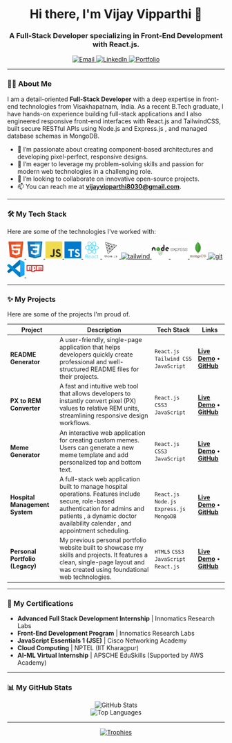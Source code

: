 <h1 align="center">Hi there, I'm Vijay Vipparthi 👋</h1>
<h3 align="center">A Full-Stack Developer specializing in Front-End Development with React.js.</h3>

<p align="center">
  <a href="(mailto:vijayvipparthi8030@gmail.com)" target="_blank">
    <img src="https://img.shields.io/badge/Gmail-D14836?style=for-the-badge&logo=gmail&logoColor=white" alt="Email">
  </a>
  <a href="https://www.linkedin.com/in/vijay-vipparthi-dev/" target="_blank">
    <img src="https://img.shields.io/badge/LinkedIn-0077B5?style=for-the-badge&logo=linkedin&logoColor=white" alt="LinkedIn">
  </a>
  <a href="https://portfolio-taupe-six-66.vercel.app/" target="_blank">
    <img src="https://img.shields.io/badge/Portfolio-255E63?style=for-the-badge&logo=react&logoColor=white" alt="Portfolio">
  </a>
</p>

---

### 👨‍💻 About Me

I am a detail-oriented **Full-Stack Developer** with a deep expertise in front-end technologies from Visakhapatnam, India. As a recent B.Tech graduate, I have hands-on experience building full-stack applications and I also engineered responsive front-end interfaces with React.js and TailwindCSS, built secure RESTful APIs using Node.js and Express.js , and managed database schemas in MongoDB.

- 🔭 I’m passionate about creating component-based architectures and developing pixel-perfect, responsive designs. 
- 🌱 I’m eager to leverage my problem-solving skills and passion for modern web technologies in a challenging role. 
- 👯 I’m looking to collaborate on innovative open-source projects.
- 📫 You can reach me at [**vijayvipparthi8030@gmail.com**](mailto:vijayvipparthi8030@gmail.com). 

---

### 🛠️ My Tech Stack

Here are some of the technologies I've worked with:

<p align="left">
  <a href="https://developer.mozilla.org/en-US/docs/Web/HTML" target="_blank" rel="noreferrer"> 
    <img src="https://raw.githubusercontent.com/devicons/devicon/master/icons/html5/html5-original.svg" alt="HTML5" width="40" height="40"/> 
  </a> 
  <a href="https://developer.mozilla.org/en-US/docs/Web/CSS" target="_blank" rel="noreferrer"> 
    <img src="https://raw.githubusercontent.com/devicons/devicon/master/icons/css3/css3-original.svg" alt="CSS3" width="40" height="40"/> 
  </a> 
  <a href="https://developer.mozilla.org/en-US/docs/Web/JavaScript" target="_blank" rel="noreferrer"> 
    <img src="https://raw.githubusercontent.com/devicons/devicon/master/icons/javascript/javascript-original.svg" alt="javascript" width="40" height="40"/> 
  </a> 
  <a href="https://www.typescriptlang.org/" target="_blank" rel="noreferrer"> 
    <img src="https://raw.githubusercontent.com/devicons/devicon/master/icons/typescript/typescript-original.svg" alt="typescript" width="40" height="40"/> 
  </a> 
  <a href="https://reactjs.org/" target="_blank" rel="noreferrer"> 
    <img src="https://raw.githubusercontent.com/devicons/devicon/master/icons/react/react-original-wordmark.svg" alt="react" width="40" height="40"/> 
  </a>
  <a href="https://threejs.org/" target="_blank" rel="noreferrer"> 
    <img src="https://raw.githubusercontent.com/devicons/devicon/master/icons/threejs/threejs-original-wordmark.svg" alt="threejs" width="40" height="40"/> 
  </a>
  <a href="https://tailwindcss.com/" target="_blank" rel="noreferrer"> 
    <img src="https://www.vectorlogo.zone/logos/tailwindcss/tailwindcss-icon.svg" alt="tailwind" width="40" height="40"/> 
  </a> 
  <a href="https://nodejs.org" target="_blank" rel="noreferrer"> 
    <img src="https://raw.githubusercontent.com/devicons/devicon/master/icons/nodejs/nodejs-original-wordmark.svg" alt="nodejs" width="40" height="40"/> 
  </a> 
  <a href="https://expressjs.com" target="_blank" rel="noreferrer"> 
    <img src="https://raw.githubusercontent.com/devicons/devicon/master/icons/express/express-original-wordmark.svg" alt="express" width="40" height="40"/> 
  </a>
  <a href="https://www.mongodb.com/" target="_blank" rel="noreferrer"> 
    <img src="https://raw.githubusercontent.com/devicons/devicon/master/icons/mongodb/mongodb-original-wordmark.svg" alt="mongodb" width="40" height="40"/> 
  </a> 
  <a href="https://git-scm.com/" target="_blank" rel="noreferrer"> 
    <img src="https://www.vectorlogo.zone/logos/git-scm/git-scm-icon.svg" alt="git" width="40" height="40"/> 
  </a>
  <a href="https://code.visualstudio.com/" target="_blank" rel="noreferrer"> 
    <img src="https://raw.githubusercontent.com/devicons/devicon/master/icons/vscode/vscode-original.svg" alt="VS Code" width="40" height="40"/> 
  </a>
  <a href="https://www.npmjs.com/" target="_blank" rel="noreferrer"> 
    <img src="https://raw.githubusercontent.com/devicons/devicon/master/icons/npm/npm-original-wordmark.svg" alt="git" width="40" height="40"/> 
  </a>
</p>

---

### ✨ My Projects

Here are some of the projects I'm proud of.

| Project | Description | Tech Stack | Links |
|---|---|---|---|
| **README Generator**  | A user-friendly, single-page application that helps developers quickly create professional and well-structured README files for their projects. | `React.js` `Tailwind CSS` `JavaScript`  | [**Live Demo**](https://readme-generator-smoky.vercel.app/) • [**GitHub**](https://github.com/vijay2898AD/readme-generator)  |
| **PX to REM Converter**  | A fast and intuitive web tool that allows developers to instantly convert pixel (PX) values to relative REM units, streamlining responsive design workflows.  | `React.js` `CSS3` `JavaScript`  | [**Live Demo**](https://px-to-rem-converter-gilt.vercel.app/) • [**GitHub**](https://github.com/vijay2898AD/PX-to-REM-converter)  |
| **Meme Generator** | An interactive web application for creating custom memes. Users can generate a new meme template and add personalized top and bottom text. | `React.js` `CSS3` `JavaScript` | [**Live Demo**](https://meme-generator-lovat-rho.vercel.app/) • [**GitHub**](https://github.com/vijay2898AD/MEME-Generator) |
| **Hospital Management System** | A full-stack web application built to manage hospital operations. Features include secure, role-based authentication for admins and patients , a dynamic doctor availability calendar , and appointment scheduling. | `React.js` `Node.js` `Express.js` `MongoDB`  | [**Live Demo**](https://hospital-management-peach-xi.vercel.app/) • [**GitHub**](https://github.com/vijay2898AD/hospital-management) |
| **Personal Portfolio (Legacy)** | My previous personal portfolio website built to showcase my skills and projects. It features a clean, single-page layout and was created using foundational web technologies. | `HTML5` `CSS3` `JavaScript` `React.js` | [**Live Demo**](https://vijay2898ad.github.io/portfolio/) • [**GitHub**](https://github.com/vijay2898AD/portfolio) |

---

### 📜 My Certifications

- **Advanced Full Stack Development Internship** | Innomatics Research Labs 
- **Front-End Development Program** | Innomatics Research Labs 
- **JavaScript Essentials 1 (JSE)** | Cisco Networking Academy 
- **Cloud Computing** | NPTEL (IIT Kharagpur) 
- **AI-ML Virtual Internship** | APSCHE EduSkills (Supported by AWS Academy)

---

### 📊 My GitHub Stats

<p align="center">
  <img src="https://github-readme-stats.vercel.app/api?username=vijay2898AD&show_icons=true&theme=dracula&include_all_commits=true&count_private=true" alt="GitHub Stats">
  <br>
  <img src="https://github-readme-stats.vercel.app/api/top-langs/?username=vijay2898AD&layout=compact&theme=dracula" alt="Top Languages">
</p>

---

<p align="center">
  <a href="https://github.com/ryo-ma/github-profile-trophy">
    <img src="https://github-profile-trophy.vercel.app/?username=vijay2898AD&theme=dracula" alt="Trophies" />
  </a>
</p>
